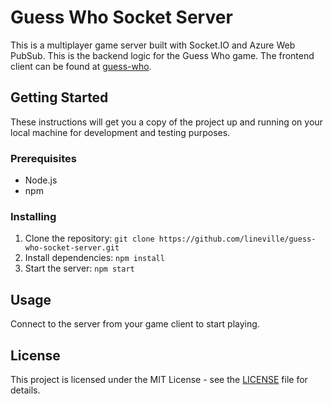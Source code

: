 # Guess Who Socket Server

This is a multiplayer game server built with Socket.IO and Azure Web PubSub. This is the backend logic for the Guess Who game. The frontend client can be found at [guess-who](https://github.com/lineville/guess-who).

## Getting Started

These instructions will get you a copy of the project up and running on your local machine for development and testing purposes.

### Prerequisites

- Node.js
- npm

### Installing

1. Clone the repository: `git clone https://github.com/lineville/guess-who-socket-server.git`
2. Install dependencies: `npm install`
3. Start the server: `npm start`

## Usage

Connect to the server from your game client to start playing.

## License

This project is licensed under the MIT License - see the [LICENSE](./LICENSE.txt) file for details.
